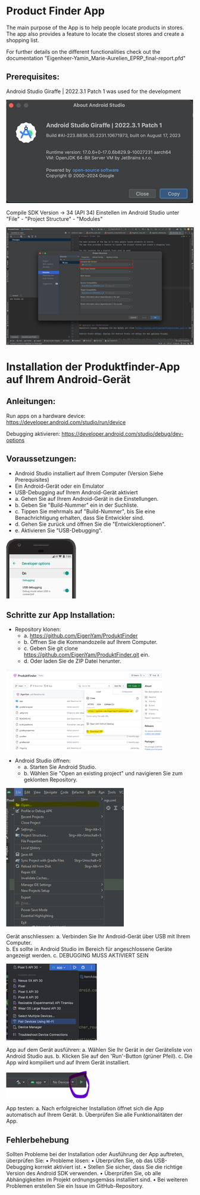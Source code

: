 # Product Finder App

The main purpose of the App is to help people locate products in stores.
The app also provides a feature to locate the closest stores and create a shopping list.

For further details on the different functionalities check out the documentation "Eigenheer-Yamin_Marie-Aurelien_EPRP_final-report.pfd"


## Prerequisites:

Android Studio Giraffe | 2022.3.1 Patch 1 was used for the development

![img_1.png](img_1.png)

Compile SDK Version -> 34 (API 34)
Einstellen im Android Studio unter "File" - "Project Structure" - "Modules"

![img.png](img.png)


# Installation der Produktfinder-App auf Ihrem Android-Gerät

## Anleitungen:

Run apps on a hardware device: https://developer.android.com/studio/run/device

Debugging aktivieren: https://developer.android.com/studio/debug/dev-options

## Voraussetzungen:

- Android Studio installiert auf Ihrem Computer (Version Siehe Prerequisites)
- Ein Android-Gerät oder ein Emulator
- USB-Debugging auf Ihrem Android-Gerät aktiviert 
- a.	Gehen Sie auf Ihrem Android-Gerät in die Einstellungen. 
- b.	Geben Sie "Build-Nummer" ein in der Suchliste. 
- c.	Tippen Sie mehrmals auf "Build-Nummer", bis Sie eine Benachrichtigung erhalten, dass Sie Entwickler sind. 
- d.	Gehen Sie zurück und öffnen Sie die "Entwickleroptionen". 
- e.	Aktivieren Sie "USB-Debugging".

![img_2.png](img_2.png)

## Schritte zur App Installation:
- Repository klonen:
  - a.	https://github.com/EigenYam/ProduktFinder
  - b.	Öffnen Sie die Kommandozeile auf Ihrem Computer. 
  - c.	Geben Sie git clone https://github.com/EigenYam/ProduktFinder.git ein. 
  - d.	Oder laden Sie de ZIP Datei herunter.

![img_3.png](img_3.png)

- Android Studio öffnen:
  - a.	Starten Sie Android Studio. 
  - b.	Wählen Sie "Open an existing project" und navigieren Sie zum geklonten Repository.

![img_4.png](img_4.png)

Gerät anschliessen:
    a.	Verbinden Sie Ihr Android-Gerät über USB mit Ihrem Computer.   
    b.	Es sollte in Android Studio im Bereich für angeschlossene Geräte angezeigt werden. 
    c.	DEBUGGING MUSS AKTIVIERT SEIN

![img_5.png](img_5.png)


App auf dem Gerät ausführen:
    a.	Wählen Sie Ihr Gerät in der Geräteliste von Android Studio aus.
    b.	Klicken Sie auf den 'Run'-Button (grüner Pfeil).
    c.	Die App wird kompiliert und auf Ihrem Gerät installiert.

![img_6.png](img_6.png)

App testen:
    a.	Nach erfolgreicher Installation öffnet sich die App automatisch auf Ihrem Gerät.
    b.	Überprüfen Sie alle Funktionalitäten der App.

## Fehlerbehebung

Sollten Probleme bei der Installation oder Ausführung der App auftreten, überprüfen Sie:
•	Probleme lösen:
•	Überprüfen Sie, ob das USB-Debugging korrekt aktiviert ist.
•	Stellen Sie sicher, dass Sie die richtige Version des Android SDK verwenden.
•	Überprüfen Sie, ob alle Abhängigkeiten im Projekt ordnungsgemäss installiert sind.
•	Bei weiteren Problemen erstellen Sie ein Issue im GitHub-Repository.

